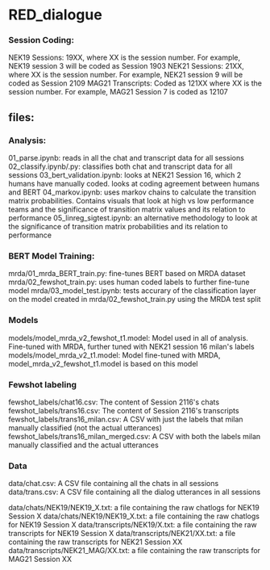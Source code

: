 # RED_dialogue


### Session Coding:

NEK19 Sessions: 19XX, where XX is the session number. For example, NEK19 session 3 will be coded as Session 1903
NEK21 Sessions: 21XX, where XX is the session number. For example, NEK21 session 9 will be coded as Session 2109
MAG21 Transcripts: Coded as 121XX where XX is the session number. For example, MAG21 Session 7 is coded as 12107

## files:

### Analysis:
01_parse.ipynb: reads in all the chat and transcript data for all sessions
02_classify.ipynb/.py: classifies both chat and transcript data for all sessions
03_bert_validation.ipynb: looks at NEK21 Session 16, which 2 humans have manually coded. looks at coding agreement between humans and BERT
04_markov.ipynb: uses markov chains to calculate the transition matrix probabilities. Contains visuals that look at high vs low performance teams and the significance of transition matrix values and its relation to performance
05_linreg_sigtest.ipynb: an alternative methodology to look at the significance of transition matrix probabilities and its relation to performance 

### BERT Model Training:

mrda/01_mrda_BERT_train.py: fine-tunes BERT based on MRDA dataset
mrda/02_fewshot_train.py: uses human coded labels to further fine-tune model
mrda/03_model_test.ipynb: tests accurary of the classification layer on the model created in mrda/02_fewshot_train.py using the MRDA test split

### Models

models/model_mrda_v2_fewshot_t1.model: Model used in all of analysis. Fine-tuned with MRDA, further tuned with NEK21 session 16 milan's labels
models/model_mrda_v2_t1.model: Model fine-tuned with MRDA, model_mrda_v2_fewshot_t1.model is based on this model

### Fewshot labeling

fewshot_labels/chat16.csv: The content of Session 2116's chats
fewshot_labels/trans16.csv: The content of Session 2116's transcripts
fewshot_labels/trans16_milan.csv: A CSV with just the labels that milan manually classified (not the actual utterances)
fewshot_labels/trans16_milan_merged.csv: A CSV with both the labels milan manually classified and the actual utterances

### Data

data/chat.csv: A CSV file containing all the chats in all sessions
data/trans.csv: A CSV file containing all the dialog utterances in all sessions

data/chats/NEK19/NEK19_X.txt: a file containing the raw chatlogs for NEK19 Session X
data/chats/NEK19/NEK19_X.txt: a file containing the raw chatlogs for NEK19 Session X
data/transcripts/NEK19/X.txt: a file containing the raw transcripts for NEK19 Session X
data/transcripts/NEK21/XX.txt: a file containing the raw transcripts for NEK21 Session XX
data/transcripts/NEK21_MAG/XX.txt: a file containing the raw transcripts for MAG21 Session XX